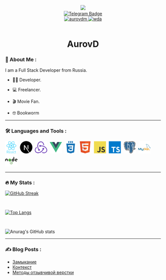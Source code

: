 <div id="header" align="center">
  <img src="https://avatars.githubusercontent.com/u/43451254?v=4" width="100"/>
</div>

<div id="header" align="center">
  <div id="badges">
    <a href="https://t.me/aurovdm">
      <img src="https://img.shields.io/badge/Telegram-teal?logo=Telegram&logoColor=white&style=for-the-badge" alt="Telegram Badge"/>
    </a>
  </div>
</div>

<div id="header" align="center">
  <div id="badges">
    <a href="https://aurovdm.ru/">
      <img src="https://img.shields.io/static/v1?label=&message=aurovdm.ru&color=teal" alt="aurovdm"/>
    </a>
    <a href="https://dzen.ru/aurovdm">
      <img src="https://img.shields.io/static/v1?label=&message=Блог&color=teal" alt="wda"/>
    </a>
  </div>
</div>
<div id="header" align="center">
    <div id="badges">
    <img src="https://komarev.com/ghpvc/?username=AurovD&style=flat-square&color=grey" alt=""/>
    <h1>AurovD</h1>
  </div>
</div>

### :paw_prints: About Me :

I am a Full Stack Developer from Russia.

- :man_technologist: Developer.

- :computer: Freelancer.

- :clapper: Movie Fan.

- :nerd_face: Bookworm

---

### :hammer_and_wrench: Languages and Tools :

<div>
  <img src="https://github.com/devicons/devicon/blob/master/icons/react/react-original-wordmark.svg" title="React" alt="React" width="40" height="40"/>&nbsp;
  <img src="https://github.com/devicons/devicon/blob/master/icons/nextjs/nextjs-original.svg" title="NextJS" alt="NextJS" width="40" height="40"/>&nbsp;
  <img src="https://github.com/devicons/devicon/blob/master/icons/redux/redux-original.svg" title="Redux" alt="Redux " width="40" height="40"/>&nbsp;
  <img src="https://github.com/devicons/devicon/blob/master/icons/vuejs/vuejs-original.svg" title="VueJS" alt="VueJS" width="40" height="40"/>&nbsp;
  <img src="https://github.com/devicons/devicon/blob/master/icons/css3/css3-plain-wordmark.svg"  title="CSS3" alt="CSS" width="40" height="40"/>&nbsp;
  <img src="https://github.com/devicons/devicon/blob/master/icons/html5/html5-original.svg" title="HTML5" alt="HTML" width="40" height="40"/>&nbsp;
  <img src="https://github.com/devicons/devicon/blob/master/icons/javascript/javascript-original.svg" title="JavaScript" alt="JavaScript" width="40" height="40"/>&nbsp;
  <img src="https://github.com/devicons/devicon/blob/master/icons/typescript/typescript-original.svg" title="TypeScript" alt="TypeScript" width="40" height="40"/>&nbsp;
  <img src="https://github.com/devicons/devicon/blob/master/icons/postgresql/postgresql-original.svg" title="PostgreSQL" alt="PostgreSQL" width="40" height="40"/>&nbsp;
  <img src="https://github.com/devicons/devicon/blob/master/icons/mysql/mysql-original-wordmark.svg" title="MySQL"  alt="MySQL" width="40" height="40"/>&nbsp;
  <img src="https://github.com/devicons/devicon/blob/master/icons/nodejs/nodejs-original-wordmark.svg" title="NodeJS" alt="NodeJS" width="40" height="40"/>
</div>

---

### :fire: My Stats :

[![GitHub Streak](http://github-readme-streak-stats.herokuapp.com?user=AurovD&theme=gotham&background=000000)](https://git.io/streak-stats)

<br>

[![Top Langs](https://github-readme-stats.vercel.app/api/top-langs/?username=AurovD&layout=compact&theme=gotham)](https://github.com/anuraghazra/github-readme-stats)

<br>

![Anurag's GitHub stats](https://github-readme-stats.vercel.app/api?username=AurovD&show_icons=true&theme=gotham)

---

### :writing_hand: Blog Posts :

- <a href="https://telegra.ph/Zamykanie-09-08">Замыкание</a>
- <a href="https://telegra.ph/Kontekst-10-05">Контекст</a>
- <a href="https://telegra.ph/Metody-adaptivnoj-verstki-03-18">Методы отзывчивой верстки</a>
